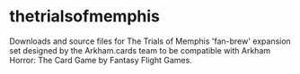 # thetrialsofmemphis
Downloads and source files for The Trials of Memphis 'fan-brew' expansion set designed by the Arkham.cards team to be compatible with Arkham Horror: The Card Game by Fantasy Flight Games.
